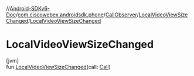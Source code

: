 //[Android-SDKv6-Doc](../../../../index.md)/[com.ciscowebex.androidsdk.phone](../../index.md)/[CallObserver](../index.md)/[LocalVideoViewSizeChanged](index.md)/[LocalVideoViewSizeChanged](-local-video-view-size-changed.md)

# LocalVideoViewSizeChanged

[jvm]\
fun [LocalVideoViewSizeChanged](-local-video-view-size-changed.md)(call: [Call](../../-call/index.md))
